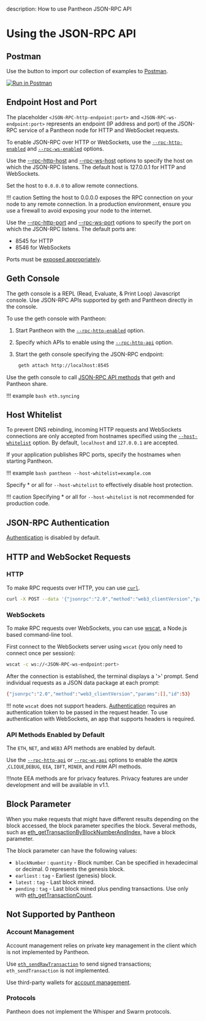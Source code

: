 description: How to use Pantheon JSON-RPC API
<!--- END of page meta data -->

# Using the JSON-RPC API

## Postman

Use the button to import our collection of examples to [Postman](https://www.getpostman.com/). 

[![Run in Postman](https://run.pstmn.io/button.svg)](https://app.getpostman.com/run-collection/c765d7d22b055c42a510)

## Endpoint Host and Port

The placeholder
`<JSON-RPC-http-endpoint:port>` and `<JSON-RPC-ws-endpoint:port>` represents an endpoint (IP address and port) 
of the JSON-RPC service of a Pantheon node for HTTP and WebSocket requests.

To enable JSON-RPC over HTTP or WebSockets, use the [`--rpc-http-enabled`](../Reference/Pantheon-CLI-Syntax.md#rpc-http-enabled) 
and [`--rpc-ws-enabled`](../Reference/Pantheon-CLI-Syntax.md#rpc-ws-enabled) options.

Use the [--rpc-http-host](../Reference/Pantheon-CLI-Syntax.md#rpc-http-host) and [--rpc-ws-host](../Reference/Pantheon-CLI-Syntax.md#rpc-ws-host) 
options to specify the host on which the JSON-RPC listens. The default host is 127.0.0.1 for HTTP and WebSockets.  

Set the host to `0.0.0.0` to allow remote connections. 

!!! caution 
    Setting the host to 0.0.0.0 exposes the RPC connection on your node to any remote connection. In a 
    production environment, ensure you use a firewall to avoid exposing your node to the internet.  

Use the [--rpc-http-port](../Reference/Pantheon-CLI-Syntax.md#rpc-http-port) and [--rpc-ws-port](../Reference/Pantheon-CLI-Syntax.md#rpc-ws-port)
options to specify the port on which the JSON-RPC listens. The default ports are: 

* 8545 for HTTP
* 8546 for WebSockets

Ports must be [exposed appropriately](../Configuring-Pantheon/Networking.md#port-configuration).

## Geth Console 

The geth console is a REPL (Read, Evaluate, & Print Loop) Javascript console. Use JSON-RPC APIs supported by geth and 
Pantheon directly in the console.  

To use the geth console with Pantheon: 

1. Start Pantheon with the [`--rpc-http-enabled`](../Reference/Pantheon-CLI-Syntax.md#rpc-http-enabled) option. 

1. Specify which APIs to enable using the [`--rpc-http-api`](../Reference/Pantheon-CLI-Syntax.md#rpc-http-api) option. 

1. Start the geth console specifying the JSON-RPC endpoint: 
   ```bash
    geth attach http://localhost:8545
   ``` 
   
Use the geth console to call [JSON-RPC API methods](../Reference/JSON-RPC-API-Methods.md) that geth and Pantheon share. 

!!! example 
    ```bash
    eth.syncing
    ```
    
## Host Whitelist 

To prevent DNS rebinding, incoming HTTP requests and WebSockets connections are only accepted from hostnames 
specified using the [`--host-whitelist`](../Reference/Pantheon-CLI-Syntax.md#host-whitelist) option. 
By default, `localhost` and `127.0.0.1` are accepted.

If your application publishes RPC ports, specify the hostnames when starting Pantheon.
 
!!! example
    ```bash
    pantheon --host-whitelist=example.com
    ```
    
Specify * or all for `--host-whitelist` to effectively disable host protection.

!!! caution 
    Specifying * or all for `--host-whitelist` is not recommended for production code.

## JSON-RPC Authentication 

[Authentication](Authentication.md) is disabled by default. 

## HTTP and WebSocket Requests

### HTTP

To make RPC requests over HTTP, you can use [`curl`](https://curl.haxx.se/download.html).

```bash
curl -X POST --data '{"jsonrpc":"2.0","method":"web3_clientVersion","params":[],"id":53}' <JSON-RPC-http-endpoint:port>
```

### WebSockets

To make RPC requests over WebSockets, you can use [wscat](https://github.com/websockets/wscat), a Node.js based command-line tool.

First connect to the WebSockets server using `wscat` (you only need to connect once per session):

```bash
wscat -c ws://<JSON-RPC-ws-endpoint:port>
```

After the connection is established, the terminal displays a '>' prompt.
Send individual requests as a JSON data package at each prompt:

```bash
{"jsonrpc":"2.0","method":"web3_clientVersion","params":[],"id":53}
```

!!! note 
    `wscat` does not support headers. [Authentication](Authentication.md) requires an authentication token to be passed in the 
    request header. To use authentication with WebSockets, an app that supports headers is required. 

### API Methods Enabled by Default

The `ETH`, `NET`, and `WEB3` API methods are enabled by default. 

Use the [`--rpc-http-api`](../Reference/Pantheon-CLI-Syntax.md#rpc-http-api) or [`--rpc-ws-api`](../Reference/Pantheon-CLI-Syntax.md#rpc-ws-api) 
options to enable the `ADMIN` ,`CLIQUE`,`DEBUG`, `EEA`, `IBFT`, `MINER`, and `PERM` API methods.

!!!note
    EEA methods are for privacy features. Privacy features are under development and will be available in v1.1.  

## Block Parameter

When you make requests that might have different results depending on the block accessed, 
the block parameter specifies the block. 
Several methods, such as [eth_getTransactionByBlockNumberAndIndex](../Reference/JSON-RPC-API-Methods.md#eth_gettransactionbyblocknumberandindex), have a block parameter.

The block parameter can have the following values:

* `blockNumber` : `quantity` - Block number. Can be specified in hexadecimal or decimal. 0 represents the genesis block.
* `earliest` : `tag` - Earliest (genesis) block. 
* `latest` : `tag` - Last block mined.
* `pending` : `tag` - Last block mined plus pending transactions. Use only with [eth_getTransactionCount](../Reference/JSON-RPC-API-Methods.md#eth_gettransactioncount).  

## Not Supported by Pantheon

### Account Management 

Account management relies on private key management in the client which is not implemented by Pantheon. 

Use [`eth_sendRawTransaction`](../Reference/JSON-RPC-API-Methods.md#eth_sendrawtransaction) to send signed transactions; `eth_sendTransaction` is not implemented. 

Use third-party wallets for [account management](../Using-Pantheon/Account-Management.md). 

### Protocols

Pantheon does not implement the Whisper and Swarm protocols.